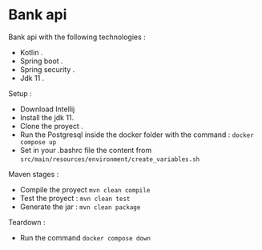 Bank api
========

Bank api with the following technologies :
* Kotlin .
* Spring boot .
* Spring security .
* Jdk 11 .

Setup :

* Download Intellij 
* Install the jdk 11.
* Clone the proyect .
* Run the Postgresql inside the docker folder with the command : ```docker compose up```
* Set in your .bashrc file the content from ```src/main/resources/environment/create_variables.sh```

Maven stages :

* Compile the proyect ```mvn clean compile```
* Test the proyect : ```mvn clean test```
* Generate the jar : ```mvn clean package```
  
Teardown :

* Run the command ```docker compose down```
